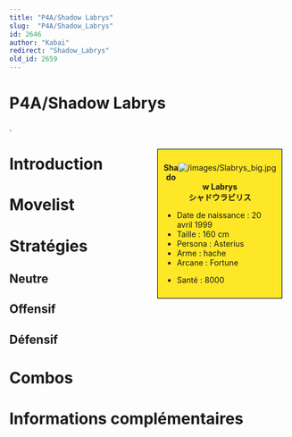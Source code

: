 ```yaml
---
title: "P4A/Shadow Labrys"
slug:  "P4A/Shadow_Labrys"
id: 2646
author: "Kabai"
redirect: "Shadow_Labrys"
old_id: 2659
---
```


# P4A/Shadow Labrys

.

<div style="float:right; border: 1px black solid; background-color: #FEE727; width: 40%; margin:15px; padding:10px">
<div style="float:right">

![](/images/Slabrys_big.jpg "/images/Slabrys_big.jpg")

</div>
<div>
<center>

**Shadow Labrys**  
**シャドウラビリス**  
  

</center>

- Date de naissance : 20 avril 1999
- Taille : 160 cm
- Persona : Asterius
- Arme : hache
- Arcane : Fortune

<!-- -->

- Santé : 8000

</div>
</div>

# Introduction

# Movelist

# Stratégies

## Neutre

## Offensif

## Défensif

# Combos

# Informations complémentaires
